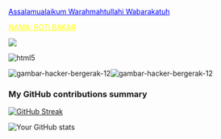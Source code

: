 <a href="#" style="color: blue;">Assalamualaikum Warahmahtullahi Wabarakatuh</a>

<a href="#" style="color: YELLOW;"> NAMA: ROTI BAKAR</a>

![](https://komarev.com/ghpvc/?username=your_username&color=give_your_color)

<img alt="html5" src="https://img.shields.io/badge/-HTML5-E34F26?style=flat-square&logo=html5&logoColor=white" />


![gambar-hacker-bergerak-12](https://github.com/user-attachments/assets/2fd3a6f9-cc80-4d04-923b-eca4782ce1e8)![gambar-hacker-bergerak-12](https://github.com/user-attachments/assets/2fd3a6f9-cc80-4d04-923b-eca4782ce1e8)


<h3>My GitHub contributions summary</h3>

[![GitHub Streak](https://github-readme-streak-stats.herokuapp.com?user=your_username&theme=dark-16-mey-2025&ring=fb4362&file=fb4362&currStreakNum=fb4362&currStreakLabel=fb4362&hide_border=true)](https://git.io/streak-stats)

![Your GitHub stats](https://github-readme-stats.vercel.app/api?username=your_username&hide_border=true&show_icons=true&bg_color=151515&title_color=fb4362&icon_color=fb4362&text_bold=false&text_color=9e9e9e)


